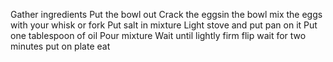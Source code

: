 Gather ingredients
 Put the bowl out
  Crack the eggsin  the bowl
  mix the eggs with your whisk or fork
  Put salt in mixture
   Light stove and put pan on it
   Put one tablespoon of oil
   Pour mixture
   Wait until lightly firm
    flip
    wait for two minutes
    put on plate
    eat
   